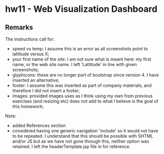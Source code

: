 # hw11 - Web Visualization Dashboard
## Remarks
The instructions call for:
- speed vs temp: I assume this is an error as all screenshots point to lattitude versus X;
- your first name of the site: I am not sure what is meant here: my first name, or the web site name. I left 'Lattitude' in line with given screenshots;
- glyphicons: these are no longer part of bootstrap since version 4. I have inserted an alternative;
- footer: I assume this was inserted as part of company materials, and therefore I did not insert a footer;
- images: provided images uses as I think using my own from previous exercises (and resizing etc) does not add to what I believe is the goal of this homework;

Note:
- added References section
- considered having one generic navigation 'include' so it would not have to be repeated. I understand that this should be possible with SHTML and/or JS but as we have not gone through this, neither option was retained. I left the headerTemplate.jsp file in for reference.